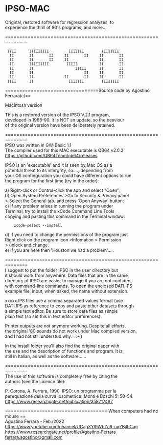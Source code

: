 # IPSO-MAC
Original, restored software for regression analyses, to   
experience the thrill of 80's programs, and more...


==============================================================

     IIII      IIIIIIIII         IIIIIII        IIIIIIII  
      II       II       II     II       II     II       II
      II       II       II     II              II       II
      II       IIIIIIIII        IIIII          II       II
      II       II                   IIIII      II       II
      II       II                       II     II       II
      II       II              II       II     II       II
     IIII      II                IIIIIII        IIIIIIII

=================================Source code by Agostino Ferrara(c)==  

Macintosh version

This is a restored version of the IPSO V.2.1 program,   
developed in 1988-90.  It is NOT an update, so the beaviour   
of the original version have been deliberately retained.  

==============================================================   
IPSO was written in GW-Basic 1.1     
The compiler used for this MAC executable is QB64 v2.0.2:   
https://github.com/QB64Team/qb64/releases     

IPSO is an 'executable' and it is seen by Mac OS as a    
potential threat to its intergrity, so...., depending from    
your OS confinguration you could have different options to run   
the program for the first time (try in the order):  

a) 	Right-click or Control-click the app and select “Open”;   
b) 	Open System Preferences >Go to Security & Privacy panel    
   	> Select the General tab. and press 'Open Anyway' button;   
c) 	If any problem arises in running the program under    
   	Terminal, try to install the xCode Command Line Tools    
	  copying and pasting this command in the Terminal window:   

        xcode-select --install 

d) 	If you need to change the permissions of the program just    
	  Right click on the  program icon >Infomation > Permission    
	  > unlock  and change.   
e)	If you are here then 'Houston we had a problem'.....   

==============================================================   
I suggest to put the folder IPSO in the user directory but   
it should work from anywhere. Data files that are in the same    
directory of IPSO are easier to manage if you are not confident    
with command-line commands. To open the enclosed  DATI.IPS    
example file, input, when asked, the name without extension.    

xxxxx.IPS files use a comma separated values format (use   
DATI.IPS as reference to copy and paste other datasets through    
a simple text editor. Be sure to store data files as simple    
plain text (so set this in text editor preferences).  

Printer outputs are not anymore working. Despite all efforts,   
the original '80 sounds do not work under Mac compiled version,    
and I had not still understud why.  =:-((    

In the install folder you'll also find the original paper with   
the use and the description of functions and program. It is    
still in Italian,  as well as the software......      

==============================================================   
The use of this software is completely free by citing the   
authors (see the Licence file): 

P. Corona, A. Ferrara, 1990. IPSO: un programma per la    
perequazione della curva  ipsometrica. Monti e Boschi 5: 50-54.     
https://www.researchgate.net/publication/358717487


==================================== When computers had no mouse ==    
Agostino Ferrara - Feb./2022    
https://www.youtube.com/channel/UCagXYI9WbZc9-uqZBjlhCag    
https://www.researchgate.net/profile/Agostino-Ferrara     
ferrara.agostino@gmail.com    

